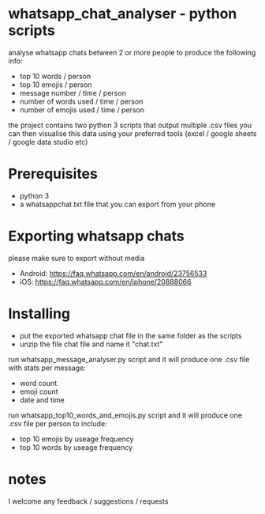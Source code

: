# whatsapp_chat_analyser - python scripts
analyse whatsapp chats between 2 or more people to produce the following info: 

- top 10 words / person
- top 10 emojis / person
- message number / time / person
- number of words used / time / person
- number of emojis used / time / person

the project contains two python 3 scripts that output multiple .csv files 
you can then visualise this data using your preferred tools (excel / google sheets / google data studio etc)

# Prerequisites
- python 3
- a whatsappchat.txt file that you can export from your phone


# Exporting whatsapp chats
please make sure to export without media

- Android: https://faq.whatsapp.com/en/android/23756533
- iOS: https://faq.whatsapp.com/en/iphone/20888066

# Installing
- put the exported whatsapp chat file in the same folder as the scripts
- unzip the file chat file and name it "chat.txt"

run whatsapp_message_analyser.py script and it will produce one .csv file with stats per message:
- word count
- emoji count
- date and time

run whatsapp_top10_words_and_emojis.py script and it will produce one .csv file per person to include:
- top 10 emojis by useage frequency
- top 10 words by useage frequency


# notes
I welcome any feedback / suggestions / requests


